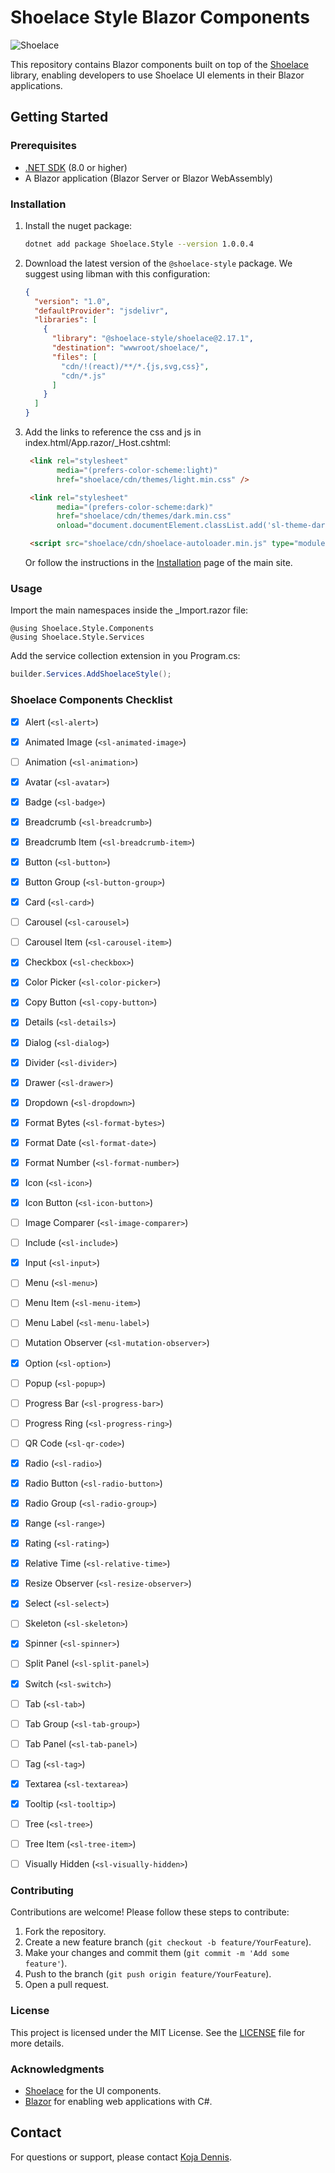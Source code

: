 # Shoelace Style Blazor Components

![Shoelace](https://shoelace.style/assets/images/wordmark.svg)

This repository contains Blazor components built on top of the [Shoelace](https://shoelace.style) library, enabling developers to use Shoelace UI elements in their Blazor applications.

## Getting Started

### Prerequisites

- [.NET SDK](https://dotnet.microsoft.com/download) (8.0 or higher)
- A Blazor application (Blazor Server or Blazor WebAssembly)

### Installation

1. Install the nuget package:

   ```bash
   dotnet add package Shoelace.Style --version 1.0.0.4
   ```

2. Download the latest version of the <code>@shoelace-style</code> package. We suggest using libman with this configuration:

   ```json
   {
     "version": "1.0",
     "defaultProvider": "jsdelivr",
     "libraries": [
       {
         "library": "@shoelace-style/shoelace@2.17.1",
         "destination": "wwwroot/shoelace/",
         "files": [
           "cdn/!(react)/**/*.{js,svg,css}",
           "cdn/*.js"
         ]
       }
     ]
   }
   ```

3. Add the links to reference the css and js in index.html/App.razor/_Host.cshtml:

   ```html
    <link rel="stylesheet"
          media="(prefers-color-scheme:light)"
          href="shoelace/cdn/themes/light.min.css" />
   
    <link rel="stylesheet"
          media="(prefers-color-scheme:dark)"
          href="shoelace/cdn/themes/dark.min.css"
          onload="document.documentElement.classList.add('sl-theme-dark');" />
   ```

   ``` html
    <script src="shoelace/cdn/shoelace-autoloader.min.js" type="module" data-shoelace="/shoelace/cdn"></script>
   ```

   Or follow the instructions in the [Installation](https://shoelace.style/getting-started/installation) page of the main site.

### Usage

Import the main namespaces inside the _Import.razor file:

``` cshtml
@using Shoelace.Style.Components
@using Shoelace.Style.Services
```

Add the service collection extension in you Program.cs:

``` cs
builder.Services.AddShoelaceStyle();
```

### Shoelace Components Checklist

- [X] Alert (`<sl-alert>`)
- [X] Animated Image (`<sl-animated-image>`)
- [ ] Animation (`<sl-animation>`)
- [X] Avatar (`<sl-avatar>`)
- [X] Badge (`<sl-badge>`)
- [X] Breadcrumb (`<sl-breadcrumb>`)
- [X] Breadcrumb Item (`<sl-breadcrumb-item>`)
- [X] Button (`<sl-button>`)
- [X] Button Group (`<sl-button-group>`)
- [X] Card (`<sl-card>`)
- [ ] Carousel (`<sl-carousel>`)
- [ ] Carousel Item (`<sl-carousel-item>`)
- [X] Checkbox (`<sl-checkbox>`)
- [X] Color Picker (`<sl-color-picker>`)
- [X] Copy Button (`<sl-copy-button>`)
- [X] Details (`<sl-details>`)
- [X] Dialog (`<sl-dialog>`)
- [X] Divider (`<sl-divider>`)
- [X] Drawer (`<sl-drawer>`)
- [X] Dropdown (`<sl-dropdown>`)
- [X] Format Bytes (`<sl-format-bytes>`)
- [X] Format Date (`<sl-format-date>`)
- [X] Format Number (`<sl-format-number>`)
- [X] Icon (`<sl-icon>`)
- [X] Icon Button (`<sl-icon-button>`)
- [ ] Image Comparer (`<sl-image-comparer>`)
- [ ] Include (`<sl-include>`)
- [X] Input (`<sl-input>`)
- [ ] Menu (`<sl-menu>`)
- [ ] Menu Item (`<sl-menu-item>`)
- [ ] Menu Label (`<sl-menu-label>`)
- [ ] Mutation Observer (`<sl-mutation-observer>`)
- [X] Option (`<sl-option>`)
- [ ] Popup (`<sl-popup>`)
- [ ] Progress Bar (`<sl-progress-bar>`)
- [ ] Progress Ring (`<sl-progress-ring>`)
- [ ] QR Code (`<sl-qr-code>`)
- [X] Radio (`<sl-radio>`)
- [X] Radio Button (`<sl-radio-button>`)
- [X] Radio Group (`<sl-radio-group>`)
- [X] Range (`<sl-range>`)
- [X] Rating (`<sl-rating>`)
- [X] Relative Time (`<sl-relative-time>`)
- [X] Resize Observer (`<sl-resize-observer>`)
- [X] Select (`<sl-select>`)
- [ ] Skeleton (`<sl-skeleton>`)
- [X] Spinner (`<sl-spinner>`)
- [ ] Split Panel (`<sl-split-panel>`)
- [X] Switch (`<sl-switch>`)
- [ ] Tab (`<sl-tab>`)
- [ ] Tab Group (`<sl-tab-group>`)
- [ ] Tab Panel (`<sl-tab-panel>`)
- [ ] Tag (`<sl-tag>`)
- [X] Textarea (`<sl-textarea>`)
- [X] Tooltip (`<sl-tooltip>`)
- [ ] Tree (`<sl-tree>`)
- [ ] Tree Item (`<sl-tree-item>`)
- [ ] Visually Hidden (`<sl-visually-hidden>`)


### Contributing

Contributions are welcome! Please follow these steps to contribute:

1. Fork the repository.
2. Create a new feature branch (`git checkout -b feature/YourFeature`).
3. Make your changes and commit them (`git commit -m 'Add some feature'`).
4. Push to the branch (`git push origin feature/YourFeature`).
5. Open a pull request.

### License

This project is licensed under the MIT License. See the [LICENSE](https://github.com/Denny09310/Shoelace.Style/blob/master/LICENSE.txt) file for more details.

### Acknowledgments

- [Shoelace](https://shoelace.style) for the UI components.
- [Blazor](https://dotnet.microsoft.com/apps/aspnet/web-apps/blazor) for enabling web applications with C#.

## Contact

For questions or support, please contact [Koja Dennis](mailto:k.denny2000@gmail.com).